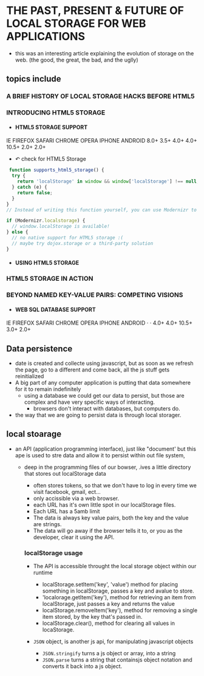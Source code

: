 # THE PAST, PRESENT & FUTURE OF LOCAL STORAGE FOR WEB APPLICATIONS
- this was an interesting article explaining the evolution of storage on the web.  (the good, the great, the bad, and the uglly)

## topics include
### A BRIEF HISTORY OF LOCAL STORAGE HACKS BEFORE HTML5

### INTRODUCING HTML5 STORAGE
- #### HTML5 STORAGE SUPPORT
IE	FIREFOX	SAFARI	CHROME	OPERA	IPHONE	ANDROID
8.0+	3.5+	4.0+	4.0+	10.5+	2.0+	2.0+
- ↶ check for HTML5 Storage
```javascript
 function supports_html5_storage() {
  try {
    return 'localStorage' in window && window['localStorage'] !== null;
  } catch (e) {
    return false;
  }
}
// Instead of writing this function yourself, you can use Modernizr to detect support for HTML5 Storage.

if (Modernizr.localstorage) {
  // window.localStorage is available!
} else {
  // no native support for HTML5 storage :(
  // maybe try dojox.storage or a third-party solution
}
```


- #### USING HTML5 STORAGE

### HTML5 STORAGE IN ACTION

### BEYOND NAMED KEY-VALUE PAIRS: COMPETING VISIONS
- #### WEB SQL DATABASE SUPPORT
IE	FIREFOX	SAFARI	CHROME	OPERA	IPHONE	ANDROID
·	·	4.0+	4.0+	10.5+	3.0+	2.0+

## Data persistence
- date is created and collecte using javascript, but as soon as we refresh the page, go to a different and come back, all the js stuff gets reinitialized
- A big part of any computer application is putting that data somewhere for it to remain indefinitely 
  - using a database we could get our data to persist, but those are complex and have very specific ways of interacting. 
    - browsers don't interact with databases, but computers do.  
- the way that we are going to persist data is through local storager.  
## local stoarage
- an API (application programming interface), just like "document' but this ape is used to stre data and allow it to persist within out file system,
  - deep in the programming files of our bowser, .ives a little directory that stores out localStorage data
    - often stores tokens, so that we don't have to log in every time we visit facebook, gmail, ect...
    - only accissible via a web browser. 
    - each URL has it's own little spot in our localStorage files. 
    - Each URL has a 5amb limit
    - The data is always key value pairs, both the key and the value are strings. 
    - The data will go away if the browser tells it to, or you as the developer, clear it using the API.

    ### localStorage usage
    - The API is accessible throught the local storage object within our runtime
      - localStorage.setItem('key', 'value') method for placing something in localStorage, passes a key and avalue to store.
      - 'localorage.getItem('key'), method for retrieving an item from localStorage, just passes a key and returns the value
      - localStorage.removeItem('key'), method for removing a single item stored, by the key that's passed in. 
      - localStorage.clear(), method for clearing all values in locaStorage.

    - `JSON` object, is another js api, for manipulating javascript objects
      - `JSON.stringify` turns a js object or array, into a string
      - `JSON.parse` turns a string that containsjs object notation and converts it back into a js object.
      